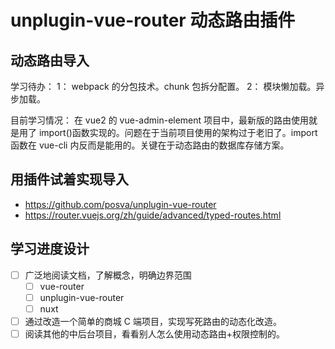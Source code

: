 # unplugin-vue-router 动态路由插件

## 动态路由导入

学习待办：
1： webpack 的分包技术。chunk 包拆分配置。
2： 模块懒加载。异步加载。

目前学习情况：
在 vue2 的 vue-admin-element 项目中，最新版的路由使用就是用了 import()函数实现的。问题在于当前项目使用的架构过于老旧了。import 函数在 vue-cli 内反而是能用的。关键在于动态路由的数据库存储方案。

## 用插件试着实现导入

- https://github.com/posva/unplugin-vue-router
- https://router.vuejs.org/zh/guide/advanced/typed-routes.html

## 学习进度设计

- [ ] 广泛地阅读文档，了解概念，明确边界范围
  - [ ] vue-router
  - [ ] unplugin-vue-router
  - [ ] nuxt
- [ ] 通过改造一个简单的商城 C 端项目，实现写死路由的动态化改造。
- [ ] 阅读其他的中后台项目，看看别人怎么使用动态路由+权限控制的。
